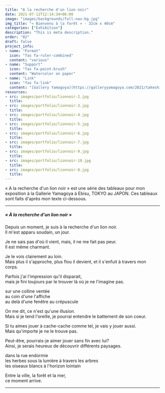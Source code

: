 ```yaml
---
title: "A la recherche d'un lion noir"
date: 2021-07-12T12:14:34+06:00
image: "images/backgrounds/full-nav-bg.jpg"
img_title: "« Bienvenu à la forêt » - 32cm x 40cm"
categories: ["Exhibition"]
description: "This is meta description."
order: "02"
draft: false
project_info:
- name: "Format"
  icon: "fas fa-ruler-combined"
  content: "various"
- name: "Support"
  icon: "fas fa-paint-brush"
  content: "Watercolor on paper"
- name: "Link"
  icon: "fas fa-link"
  content: "[Gallery Yamagoya](https://galleryyamagoya.com/2021/takeshi-jonoo-exhibition/)"
resources:
- src: images/portfolio/lionnoir-2.jpg
  title:
- src: images/portfolio/lionnoir-3.jpg
  title:
- src: images/portfolio/lionnoir-4.jpg
  title:
- src: images/portfolio/lionnoir-5.jpg
  title:
- src: images/portfolio/lionnoir-6.jpg
  title:
- src: images/portfolio/lionnoir-7.jpg
  title:
- src: images/portfolio/lionnoir-9.jpg
  title:
- src: images/portfolio/lionnoir-10.jpg
  title:
- src: images/portfolio/lionnoir-8.jpg
  title:
---
```


« A la recherche d'un lion noir » est une série des tableaux pour mon exposition à la Gallerie Yamagoya à Ebisu, TOKYO au JAPON. Ces tableaux sont faits d'après mon texte ci-dessous.

---

##### « À la recherche d'un lion noir »

Depuis un moment, je suis à la recherche d'un lion noir.  
Il m'est apparu soudain, un jour.  

Je ne sais pas d'où il vient, mais, il ne me fait pas peur.  
Il est même charmant.  

Je le vois clairement au loin.  
Mais plus il s'approche, plus flou il devient, et il s'enfuit à travers mon corps.  

Parfois j'ai l'impression qu'il disparait,  
mais je fini toujours par le trouver là où je ne l'imagine pas.  


sur une colline ventée  
au coin d'une l'affiche  
au delà d'une fenêtre au crépuscule  


On me dit, ce n'est qu'une illusion.  
Mais si je tend l'oreille, je pourrai entendre le battement de son coeur.  

Si tu aimes jouer à cache-cache comme tel, je vais y jouer aussi.  
Mais qu'importe je ne le trouve pas.  

Peut-être, pourrais-je aimer jouer sans fin avec lui?  
Ainsi, je serais heureux de découvrir différents paysages.  


dans la rue endormie  
les herbes sous la lumière à travers les arbres  
les oiseaux blancs à l'horizon lointain  


Entre la ville, la forêt et la mer,  
ce moment arrive.  

---
